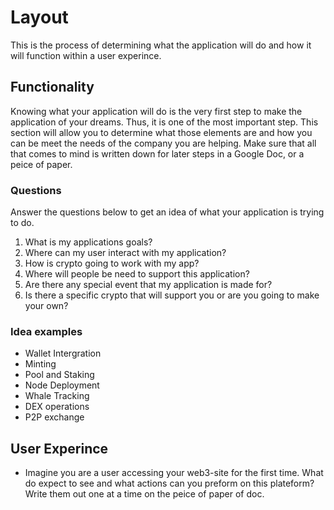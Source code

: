 # Layout
This is the process of determining what the application will do and how it will function within a user experince.

## Functionality
Knowing what your application will do is the very first step to make the application of your dreams. Thus, it is one of the most important step. This section will allow you to determine what those elements are and how you can be meet the needs of the company you are helping. Make sure that all that comes to mind is written down for later steps in a Google Doc, or a peice of paper.

### Questions 
Answer the questions below to get an idea of what your application is trying to do.

1. What is my applications goals?
2. Where can my user interact with my application?
3. How is crypto going to work with my app?
4. Where will people be need to support this application? 
5. Are there any special event that my application is made for?
6. Is there a specific crypto that will support you or are you going to make your own?


### Idea examples

* Wallet Intergration
* Minting
* Pool and Staking
* Node Deployment
* Whale Tracking
* DEX operations
* P2P exchange

## User Experince

* Imagine you are a user accessing your web3-site for the first time. What do expect to see and what actions can you preform on this plateform? Write them out one at a time on the peice of paper of doc.  
